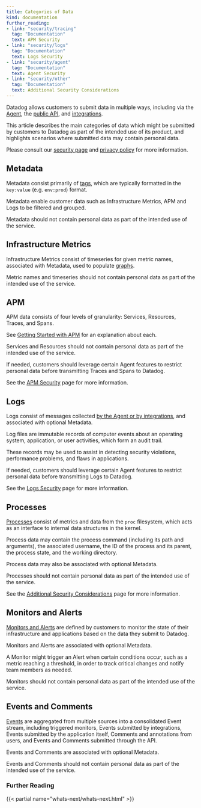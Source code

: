 ```yaml
---
title: Categories of Data
kind: documentation
further_reading:
- link: "security/tracing"
  tag: "Documentation"
  text: APM Security
- link: "security/logs"
  tag: "Documentation"
  text: Logs Security
- link: "security/agent"
  tag: "Documentation"
  text: Agent Security
- link: "security/other"
  tag: "Documentation"
  text: Additional Security Considerations
---
```


Datadog allows customers to submit data in multiple ways, including via the [Agent][1], the [public API][2], and [integrations][3]. 

This article describes the main categories of data which might be submitted by customers to Datadog as part of the intended use of its product, and highlights scenarios where submitted data may contain personal data. 

Please consult our [security page][4] and [privacy policy][5] for more information.

## Metadata

Metadata consist primarily of [tags][6], which are typically formatted in the `key:value` (e.g. `env:prod`) format. 

Metadata enable customer data such as Infrastructure Metrics, APM and Logs to be filtered and grouped. 

Metadata should not contain personal data as part of the intended use of the service.

## Infrastructure Metrics

Infrastructure Metrics consist of timeseries for given metric names, associated with Metadata, used to populate [graphs][7]. 

Metric names and timeseries should not contain personal data as part of the intended use of the service.

## APM

APM data consists of four levels of granularity: Services, Resources, Traces, and Spans. 

See [Getting Started with APM][8] for an explanation about each. 

Services and Resources should not contain personal data as part of the intended use of the service. 

If needed, customers should leverage certain Agent features to restrict personal data before transmitting Traces and Spans to Datadog. 

See the [APM Security][13] page for more information.

## Logs

Logs consist of messages collected [by the Agent or by integrations][9], and associated with optional Metadata. 

Log files are immutable records of computer events about an operating system, application, or user activities, which form an audit trail. 

These records may be used to assist in detecting security violations, performance problems, and flaws in applications. 

If needed, customers should leverage certain Agent features to restrict personal data before transmitting Logs to Datadog. 

See the [Logs Security][14] page for more information.

## Processes

[Processes][10] consist of metrics and data from the `proc` filesystem, which acts as an interface to internal data structures in the kernel. 

Process data may contain the process command (including its path and arguments), the associated username, the ID of the process and its parent, the process state, and the working directory. 

Process data may also be associated with optional Metadata. 

Processes should not contain personal data as part of the intended use of the service. 

See the [Additional Security Considerations][15] page for more information.

## Monitors and Alerts

[Monitors and Alerts][11] are defined by customers to monitor the state of their infrastructure and applications based on the data they submit to Datadog. 

Monitors and Alerts are associated with optional Metadata. 

A Monitor might trigger an Alert when certain conditions occur, such as a metric reaching a threshold, in order to track critical changes and notify team members as needed. 

Monitors should not contain personal data as part of the intended use of the service.

## Events and Comments

[Events][12] are aggregated from multiple sources into a consolidated Event stream, including triggered monitors, Events submitted by integrations, Events submitted by the application itself, Comments and annotations from users, and Events and Comments submitted through the API.

Events and Comments are associated with optional Metadata. 

Events and Comments should not contain personal data as part of the intended use of the service.

### Further Reading

{{< partial name="whats-next/whats-next.html" >}}

[1]: /agent/
[2]: /api/
[3]: /integrations/
[4]: https://www.datadoghq.com/security/
[5]: https://www.datadoghq.com/legal/privacy/
[6]: /tagging/
[7]: /graphing/
[8]: /tracing/visualization/
[9]: /logs/log_collection/
[10]: /graphing/infrastructure/process/
[11]: /monitors/
[12]: /graphing/event_stream/
[13]: /security/tracing/
[14]: /security/logs/
[15]: /security/other/
